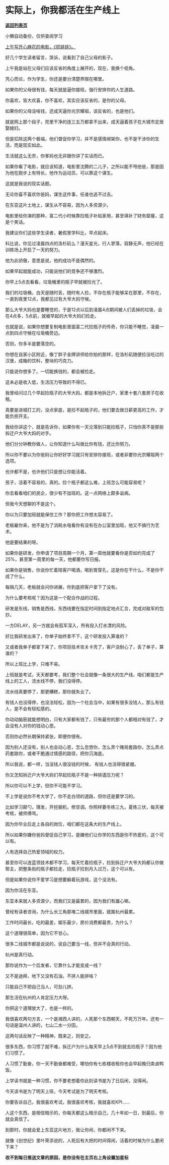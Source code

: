 # 实际上，你我都活在生产线上

[**返回列表页**](/gzh/记忆承载3)

小懒自动备份，仅供查阅学习

[上午写开心麻花的电影，《抓娃娃》。](http://mp.weixin.qq.com/s?__biz=MzU0MjYwNDU2Mw==&mid=2247515247&idx=1&sn=ff7b6f07b715a14adec0a67235bde5b0&chksm=fb1ad013cc6d59056368e8dfcc6e619561f973df802ce646cdf97790ed4e0e6bf6b2e4c74cac&scene=21#wechat_redirect)

好几个学生读者留言，哭诉，说看到了自己父母的影子。

上午我是站在父母们应该反省的角度上展开的，现在，我换个视角。  

凭心而论，作为学生，你还是要分清楚界限在哪里。  

如果你的父母很有钱，每天就是逼你接班，强行安排你的人生道路。

你喜欢，皆大欢喜，你不喜欢，其实应该反省的，是你的父母。

如果你的父母没啥钱，还成天逼你光宗耀祖，该反省的，也是他们。

就是网上那个段子，兜里干净的连三五万都拿不出来，成天逼着孩子在大城市定居娶媳妇。

但是扣除这两个极端，他们督促你学习，并不是感情绑架你，也不是干涉你的生活，而是现实如此。

生活就这么无奈，你爹妈也无非跟你讲了实话而已。

如果你看了电影，就应该知道，电影里沈腾的二儿子，之所以能不甩他爸，那是因为他在跑步上有特长，他作为运动员，可以靠这个谋生。

这就是我说的现实话题。

无论你喜不喜欢你爸妈，谋生这件事，任谁也逃不过去。

在东亚这片土地上，谋生从不容易，因为人多资源少。  

电影里给你演的那种，富二代小时候靠捡瓶子补贴家用，甚至填补了财务窟窿，这是个笑话。  

我建议你们这些学生读者，暑假里学科比，早点起床。

科比说，你见过凌晨四点的洛杉矶么？漫天星光，行人寥落，寂静无声，他已经在训练场上开启了一天的努力。  

他为此骄傲，意思是说，他的成功不是偶然的。

如果早起就能成功，只能说他们的竞争还不够激烈。

你早上5点去看看，垃圾桶里的瓶子早就被捡光了。

我们的垃圾桶，白天是随时丢，随时有人捡，不存在瓶子能够呆在那里，不存在，一直到夜里12点，我都见过有大爷大妈守候。  

那么大爷大妈也是要睡觉的，于是12点以后到凌晨4点期间被人们丢掉的垃圾，会在4点多，5点前，就被早起的大爷大妈们捡走。

也就是说，如果你想要复制电影里面富二代捡瓶子的传奇，你只能不睡觉，凌晨一点到四点守候在垃圾桶旁边。  

否则，你多半是要落空的。  

你想在自家小区附近，像丁胖子金牌讲师给你拍的那样，在洛杉矶随便捡没吃过的汉堡，成箱的饮料，整块的巧克力。  

只能说你想多了。一切能换钱的，都会被捡走。

这未必是收入低，生活压力导致的不得已。

我曾经问过几个早起捡瓶子的大爷大妈，都是本地拆迁户，家里十套八套房子在收租。  

真要是进城打工的，没点家底，是捡不起瓶子的，他们要去做日薪更高的工作，才能负担开支。  

我给你讲这个，就是告诉你，如果你有一天沦落到只能捡瓶子，只怕你真不是那些拆迁户大爷大妈的对手。  

他们分分钟教你做人，让你知道什么叫做比你有钱，还比你努力。

所以你不要以为你爸妈让你好好学习就只有安排你接班，或者非要你光宗耀祖两个选项。  

也许都不是，也许他们只是想让你能活着。

孩子，活着不容易的，真的。捡个瓶子都这么难，上班怎么可能容易呢？

你去看看咱们的民企，很少有不加班的。这一点网络上颇多诟病。

但我今天想聊的不是这个。  

你以为只要加班就能保住工作？那你把工作想太容易了。

老板雇你来，他不是为了消耗水电看你有没有在办公室里加班，他又不搞行为艺术。

他是要结果的呀。

如果你是研发，你申请了项目周期一个月，第一周他就要看你是否如约完成了25%，甚至第一周里的每一天，他都要你写日报。

如果你是销售，你说你忙着陪客户喝酒，喝到胃穿孔，这是你在干什么，不是你干成了什么。

每隔几天，老板就会问你进展，你到底把客户拿下了没有。  

为什么要考核呢？因为这是一个配合作战的过程。  

研发是东线，销售是西线，东西线要在指定时间到指定地点汇合，完成对敌军的包抄。

一方DELAY，另一方就会有孤军深入，所有投入打水漂的风险。

好比我研发出来了，你单子始终拿不下，这个研发投入算谁的？

又或者我单子都拿下来了，你项目技术攻关卡壳了，客户没耐心了，丢了单子，算谁的？  

所以上班比上学，只难不易。  

上班就是考试，天天都要考，我们整个社会就像一条很大的生产线，咱们都是生产线上的工人，流水线不停，我们没得停。

流水线真要停了，那更糟糕，那你就失业了。  

有钱人也没得停，也没法轻松，因为一个社会当中，如果有很多没钱人，那么有钱人，是不会有轻松感的。  

你动动脑筋就能想明白，只有大家都有钱了，只有最穷的那个人都相对有钱了，才会没有人对你的钱动心思。  

否则你必然长期保持紧张，即便你很有。

因为别人还没有，别人也会动心思，怎么忽悠你，怎么弄个赌局套路你，怎么弄点药套路你，或者干脆通过情感的路径，把你沉海底。  

所以我说，都一样，当没钱人很没钱的时候， 有钱人也活得很紧绷。  

你又怎知拆迁户大爷大妈们早起捡瓶子不是一种排遣压力呢？  

所以你可以不上学，但你不可能不学习。  

不上学是说你不考大学了，你不走白领的道路，但你还是要学习的。  

比如学习颠勺，理发，开挖掘机，修空调。你照样要冬练三九，夏练三伏，每天被考核，被师傅骂。

因为你毕业后走上各自的岗位，咱们都在这条大的生产线上。

所以如果你嫌你爸妈督促自己学习，是嫌他们让你学的东西是你不热爱的，这个可以有。  

人有选择自己热爱领域的权力。

甚至你可以连蓝领技术都不学习，每天忙着捡瓶子，捡到拆迁户大爷大妈都认你做帮主，把整条街的瓶子都捡走，捡瓶子捡到月入过万，这个可以有。  

但是如果你说你不爱学习是想要躺着玩游戏，这个没法有。

因为你活在东亚。

东亚本来就人多资源少，而我们又是最累的，因为我们有雄心嘛。

曾经有读者咨询，为什么长三角那堆二线城市里面，就属杭州最累。  

工作时间最长，吃的最差，娱乐最少，房价消费都最贵，为什么？  

这个道理很简单，因为它不甘心。  

很多二线城市都是说说的，说自己要当一线，但并不会真的行动。

杭州是真行动。  

那你说作为一个后发者，它靠什么才能变成一线？  

又不是迪拜，地下又没有石油，不拼人能拼啥？  

只能自己不把自己当人，可劲儿拼。

那生活在杭州的人肯定压力大呀。

你把这个道理放大了，也是一样的。  

我很喜欢两句方言，一个是湘西人讲的，人死那个东西朝天，不死万万年。还有一句话是温州人讲的，七山二水一分田。

这两句话反映了一种精神，既来之，则安之。  

很多东西，你习惯了就不难，拆迁户为什么每天早上5点不到就去捡瓶子？因为他们习惯了。  

人习惯了勤奋，你一天不勤奋都难受，哪怕你有七栋楼收租你也会早起晚归卖卤鸭饭。

上学读书就是一种习惯，你不要老想着你此刻读书是为了日后闲，没得闲。  

今天读书是为了明天上班，今天考试是为了明天考核。

你要告诉自己，我很喜欢考试，我很喜欢考核，我就喜欢KPI......  

人这个东西，是相信暗示的，你每天都这么暗示自己，几十年如一日，到最后，你就会真信了。

到那时，你就会爱上东亚这片地方，我让你闲，你都闲不下来。  

就像《创世纪》里叶荣添说的，人死后有大把的时间得闲，活着的时候为什么要闲下来？

 **收不到每日推送文章的原因，是你没有在主页右上角设置加星标**

